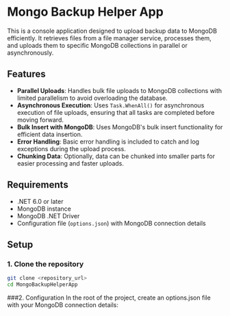 # Mongo Backup Helper App

This is a console application designed to upload backup data to MongoDB efficiently. It retrieves files from a file manager service, processes them, and uploads them to specific MongoDB collections in parallel or asynchronously.

## Features

- **Parallel Uploads**: Handles bulk file uploads to MongoDB collections with limited parallelism to avoid overloading the database.
- **Asynchronous Execution**: Uses `Task.WhenAll()` for asynchronous execution of file uploads, ensuring that all tasks are completed before moving forward.
- **Bulk Insert with MongoDB**: Uses MongoDB's bulk insert functionality for efficient data insertion.
- **Error Handling**: Basic error handling is included to catch and log exceptions during the upload process.
- **Chunking Data**: Optionally, data can be chunked into smaller parts for easier processing and faster uploads.

## Requirements

- .NET 6.0 or later
- MongoDB instance
- MongoDB .NET Driver
- Configuration file (`options.json`) with MongoDB connection details

## Setup

### 1. Clone the repository
```bash
git clone <repository_url>
cd MongoBackupHelperApp
```
###2. Configuration
In the root of the project, create an options.json file with your MongoDB connection details:
